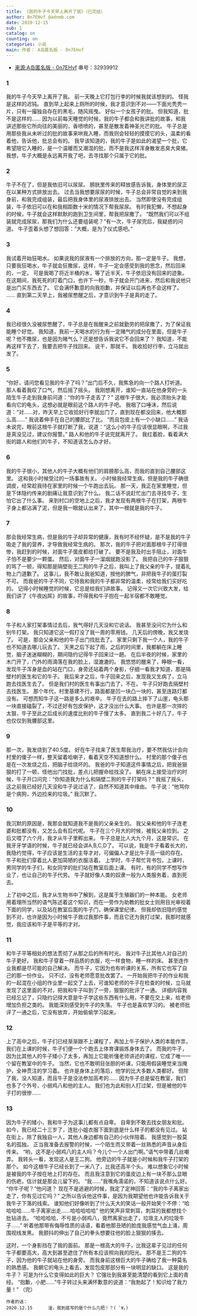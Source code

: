 ```yaml
---
title: 《我的牛子今天早上离开了我》（已完结）
author: 0n7EHvf @adnmb.com
date: 2020-12-15
sub: 1
catalog: on
counting: on 
categories: 小说
main: 作者： A岛匿名版 - 0n7EHvf
---
```

* [来源:A岛匿名版 - 0n7EHvf](https://adnmb3.com/t/32939912) 串号：32939912

### 1
我的牛子今天早上离开了我。
前一天晚上它打包行李的时候我就该想到的。
怪我是这样的迟钝。
直到早上起来上厕所的时候，我才意识到不对——下面光秃秃一片，只有一撮独自存在的黑毛，随风摇曳。
好似一个女孩子的批。
但我知道，批不是这样的……
因为以前每天睡觉的时候，我的牛子都会和我讲批的故事，和我讲述那些它所向往的美丽的，香喷喷的，甚至是散发着神圣光芒的批。
牛子总是用那些我从未听过的批的故事来哄我入睡，而我则会轻轻的摸摸它的头，温柔的看着他，告诉他，批总会有的。
我早该知道的，我的牛子是如此的渴望一个批，它希望陪它入睡的，是一个温暖而又潮湿的批，而不是我这样浑身散发恶臭大臭猪。
我想，牛子大概是永远离开我了吧，去寻找那个只属于它的批。
### 2
牛子不在了，但是我依旧可以尿尿。
膀胱里传来的释放感告诉我，身体里的尿正在以某种方式排放出去。
过去当我想要尿尿的时候，牛子总会非常自觉的来到我身前，和我完成组装，最后把我身体里的尿液排放出去。
当然即使没有完成组装，牛子依旧可以在和我相距数十米的情况下帮我尿尿。
有时我犯懒，不想起身的时候，牛子就会这样默默的跑到卫生间里，帮我把尿撒了。
“既然我们可以不组装就完成尿尿，那我们为什么还要组装呢？”有一次，牛子尿完后，我疑惑的问道。
牛子歪着头想了想回答：“大概，是为了仪式感吧。”
### 3
我试着开始狂喝水。
如果说我的尿液有一个排放的方向，那一定是牛子。
我想，只要我狂喝水，牛子就会狂撒尿，这样，牛子一定会感受到我的思念，然后回来的，一定。
可是我喝了将近半桶的水，等了近半天，牛子依旧没有回来的迹象。
在这期间，我死死的盯着门口，也许下一秒，牛子就会开门进来，然后和我说他只是出门买东西去了。
它会满怀歉意的向我抱歉，并保证以后再也不会这样了。
……
直到第二天早上，我被尿憋醒之后，才意识到牛子是真的走了。
### 4
我已经很久没被尿憋醒了，牛子总是在我醒来之前就勤劳的把尿撒了，为了保证我能睡个好觉。
我知道，我前一天喝水的行为有一定赌气的成分在里面，但是牛子呢？他不撒尿，也是因为赌气么？还是想告诉我说它不会回来了？
我知道，不能再这样下去了，我要去把牛子找回来。
说干，那就干。
我收拾好行李，立马就出发了。
### 5
“你好，请问您看见我的牛子了吗？”出门后不久，我焦急的向一个路人打听道。
那人看着我叹了口气，然后摇了摇头。
我刚想离开，谁知一直站在他身旁的一头陌生牛子走到我身前问道：“你的牛子走丢了？”
这根牛子很大，我必须抬头才能看向它的龟头，这想必就是眼前这个路人的牛子吧。
我咽了口唾沫，然后说道：“对……对，昨天早上它收拾好行李就出门了，直到现在都没回来，他大概那么高……”
我说着伸手在自己的腰部比了比。
“而且包皮上有一个小缺口……”
我话未说完，眼前这根牛子就打断了我，说道：“这么小的牛子应该很显眼啊，不过我是真没见过，建议你报警。”
路人和他的牛子说完就离开了。
我红着脸，看着满大街的路人和他们的牛子，不知道该怎么办才好。
### 6
我的牛子很小，其他人的牛子大概有他们的肩膀那么高，而我的直到自己腰部这里。
这和我小时候受过的一场事故有关。
小时候我经常生病，但是我的牛子确很调皮，经常趁我待在家里的时候一个牛跑出去玩。
那一天，我正在家里睡觉，但是下体隐约传来的剧痛让我意识到了什么。
我二话不说赶忙出门去寻找牛子，生怕它出了什么事。
来到村口的空地上之后，我才发现有两根牛子在打架，两根牛子身上都沾满了泥，但是我一眼就认出来了，其中一根就是我的牛子。
### 7
那会我经常生病，但是我的牛子却异常的健康，我有时不经怀疑，是不是我的牛子吸走了我的营养，才导致我经常生病的。
那次，我的牛子把对面那根牛子打得很惨，我赶到的时候，对面牛子蛋皮都给打破了。
要不是我及时出手阻止，对面牛子怕不是要少一颗蛋。
然后，对面牛子一溜烟就跑没影了。
我把自己的牛子狠狠的骂了一顿，得知那是隔壁街王二狗的牛子之后，我叫上了我父亲的牛子，提着礼物上门道歉了。
这事儿，我不敢让我爸知道，按他的脾气，非把我牛子的蛋打裂不可。
而我爸的牛子不同，它待我和我的牛子都非常的温柔，经常给我们买好吃的。
记得小时候睡觉的时候，它总是给我们讲故事。
记得又一次它兴致大发，给我们讲了《午夜凶屌》的故事，吓得我和牛子抱在一起半宿都不敢睡觉。
### 8
牛子和人家打架事情过去后，我气得好几天没和它说话。
我甚至没问它为什么和别牛打架。
我只知道它这一假打没了我一周的零用钱。
几天后的傍晚，我又发烧了。
可是，那会父亲和他的牛子出门找批去了。
家里只剩下我一个人，我的牛子也不知道去哪儿玩去了。
天黑之后下起了雨，之后的时间里，我都躺在床上睡觉，脑子迷迷糊糊的，期间隐约记得牛子回来过一趟。
在后半夜的时候，家里的木门开了，门外的雨滴落在我的脸上，湿漉漉的。
我悠悠的醒来了，睁眼一看，发现牛子浑身是血的站在门口，身旁还站着两个身影，仔细一看我才知道，那是隔壁村的医生和它的牛子。
我后来才之后，牛子回来之后，发现我又生病了，立马跑去找医生去了。
但是我们村的医生有事出门去了，不在。
牛子只好跑去隔壁村去找医生。
那个年代，村里基建不行，路面都是凹一块凸一块的，甚至连路灯都没有。
可想而知牛子这一路是多么的艰辛。
牛子在去的路上摔下了山崖，龟头那一块直接磕裂了，不过还好有包皮保护，这才没出什么大事。
也许是那一次摔的太狠，牛子至此之后成长的速度比别的牛子慢了太多。
直到我二十好几了，牛子也仅仅到我腰部这里。
### 9
那一次，我发烧到了40.5度。
好在牛子找来了医生帮我治疗，要不然我估计会向村里的傻子一样，整天留着哈喇子，看着天空不知道想什么。
村里的那个傻子也是在一次发烧之后，把脑子给烧坏的。
我爸的牛子知道这件事情之后，把我爸狠狠的打了一顿，怪他出门找批，差点儿把握命给找没了。
躺在床上接受治疗的时候，牛子开口问完：“你知道我为什么和隔壁二狗的牛子打架吗？”
我摇了摇头，这之前我已经好几天没和牛子说过话了，自然不知道其中缘由。
牛子说：“他骂你是个病狗，外边捡来的垃圾。”
我沉默了。
### 10 
我沉默的原因是，我那会就知道我不是我的父亲亲生的。
我父亲和他的牛子连老婆和批都没有，又怎么会有后代呢。
牛子在三个月大的时候，被我父亲捡到。
之后又喂了六个月，我才从牛子里孵出来。
牛子总是比人大九个月，这是常识。
在我牙牙学语的时候，牛子就已经会讲A,B,C,D了。
可以说，我是牛子看着长大的，我隐约觉得，牛子应该是生活的主导才对，可偏偏人才是比牛子高一级的存在。
牛子和批们穿着比人更加简陋的衣服活着。
上学时，牛子帮忙背书包，上课时，男同学的牛子们，和女同学的批们站在教室后面上课。
有时，有的同学不想写作业了，也让自己的牛子代劳。
牛子就好像人类的奴隶一般为人类服务着，直到死去。

上了初中之后，我才从生物书中了解到，这是属于生殖器们的一种本能。
女老师用着理所当然的语气陈述着这个知识，而在一旁作为助教的批女士则用目光审视着下面的同学，以及站在教室后面的牛子门，确保课堂纪律。
但我却依旧隐约感觉到不对，也许是因为小时候牛子救过我那件事，而且它还为我打过架，我那时就感觉，我应该和牛子是平等的才对。
### 11
和牛子平等相处的想法贯彻了从那之后的所有时光。
我对牛子比其他人对自己的牛子更好。
我和牛子穿着一样品质的衣服，吃一样食物，睡一样的床。
甚至连作业我都是尽可能的自己解决。
而牛子，它因为也有听课的关系，所有它也写了自己的那一份作业。
只不过，没有老师愿意批改罢了。
一开始我把牛子的作业和我的一起混在小组的作业里一起交了上去，可谁知老师的牛子在检查的时候，立马就发现了这里面的不对，把我和牛子叫到了一旁，狠狠的批评了一通。
详细内容我已经忘记了，只隐约记得大意是牛子学这些东西有什么用，不要在交上来，给老师增加负担之类的。
我能深刻感受到牛子的失落。
牛子也是喜欢学习的。
被老师批评了一通之后，它没有放弃，开始偷偷学习起来。
### 12
上了高中之后，牛子们已经渐渐跟不上课程了，再加上牛子保护人类的本能作祟，我们在上课的时候，牛子们便一个个跑去上体育课锻炼身体去了。
而我的牛子，因为比其他人的牛子矮小了太多，再加上它能听懂老师讲述的课程，它成了唯一一个留在教室中的牛子。
当然，它也不敢明目张胆的听课，只能用假装睡觉来当掩护，全神贯注的学习着。
也许是身体上的落后，他学的比大多数人类都好。
但除了我，没人知道，而且牛子是没法参加高考的……
因为牛子总是留在教室，我们也多了个外号，小弱鸡八和他的主人。
我们也为此和别人打过架，但是被他的牛子打的很惨……
### 13
因为牛子的矮小，我和牛子为这事儿都有点自卑。
自卑到不敢去找女朋友和批。
如今，我已经二十三岁了，连批小姐衣服下面到底是什么样子的都没有见过。
站在街上，除了我独自一人，其他人身边都有自己的小伙伴陪着。
我感觉到一股莫名的孤独。
正当我准备去报警的时候，一个陌生而又带着一丝熟悉的声音从身后传来。
“哟，这不是小弱鸡八的主人吗？今儿个一个人出门啊。”语气中带着几丝嘲弄。
我转头一看，发现这人是王二狗。
他旁边的牛子就是小时候和我牛子打架的那个。
如今这根牛子已经长到了一米八了，比我还高半个头。
难以想象它小时候是被我的牛子按在地上打的存在。
而且我注意到它的蛋皮边上有一块不那么显眼的伤疤，估计就是那会儿留下的。
“我……”我嘴角濡诺的，不知道该说点什么好。
“你牛子呢？”他问道？
现在不是逃避的时候，我定了定神回答：“我的牛子离家出走了，你有见过它吗？”
之所以告诉他这件事，是因为我期望他也许能告诉我关于我牛子下落的线索。
谁知他们好像听到了什么天大的笑话一般开始笑个不停：“哈哈哈哈……牛子离家出走……哈哈哈哈哈”
他的笑声非常刺耳，刺耳的我都想找个批钻进去。
“哈哈哈哈，不亏是小弱鸡八，竟然离家出走了，垃圾主人的垃圾牛子……”
听着他那带有侮辱性质的话语，看着他那丑陋的脸庞我感觉气血上涌，周围视线发黑。
我颤抖的伸出了自己的拳头想要往他的脸上狠狠的揍去。

这时，一个身影挡在了我的面前。
那是一根高大的牛子，比我这辈子见过的任何牛子都要高大，高大到甚至遮住了所有本应该照向我的阳光。
那不是王二狗的牛子，因为他的牛子就站在他的身旁。
而我身前这根巨大的牛子确给了我一种莫名的熟悉感。
我朝它的龟头上看去，发现包皮那部分有一块明显的缺口。
这是我的牛子？
可是为什么它变得如此的巨大？
它强壮到我甚至能清楚的看到它上面的青经。
“抱歉，小肥……”牛子转过头来满怀歉意的说道：“我勃起了！知识给了我力量！”
（完）

    作者的话：
    2020.12.15      淦，我到底写的是个什么几把！？( ﾟ∀。)

